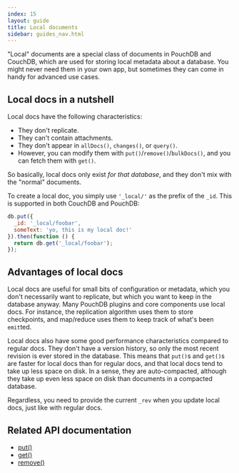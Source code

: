 ```yaml
---
index: 15
layout: guide
title: Local documents
sidebar: guides_nav.html
---
```


"Local" documents are a special class of documents in PouchDB and CouchDB, which are used for storing local metadata about a database. You might never need them in your own app, but sometimes they can come in handy for advanced use cases.

Local docs in a nutshell
--------

Local docs have the following characteristics:

* They don't replicate.
* They can't contain attachments.
* They don't appear in `allDocs()`, `changes()`, or `query()`.
* However, you can modify them with `put()`/`remove()`/`bulkDocs()`, and you can fetch them with `get()`.

So basically, local docs only exist *for that database*, and they don't mix with the "normal" documents.

To create a local doc, you simply use `'_local/'` as the prefix of the `_id`. This is supported in both CouchDB and PouchDB:

```js
db.put({
  _id: '_local/foobar',
  someText: 'yo, this is my local doc!'
}).then(function () {
  return db.get('_local/foobar');
});
```

Advantages of local docs
---------

Local docs are useful for small bits of configuration or metadata, which you don't necessarily want to replicate, but which you want to keep in the database anyway. Many PouchDB plugins and core components use local docs. For instance, the replication algorithm uses them to store checkpoints, and map/reduce uses them to keep track of what's been `emit`ted.

Local docs also have some good performance characteristics compared to regular docs. They don't have a version history, so only the most recent revision is ever stored in the database. This means that `put()`s and `get()`s are faster for local docs than for regular docs, and that local docs tend to take up less space on disk.  In a sense, they are auto-compacted, although they take up even less space on disk than documents in a compacted database.

Regardless, you need to provide the current `_rev` when you update local docs, just like with regular docs.

Related API documentation
--------

* [put()](/api.html#create_document)
* [get()](/api.html#fetch_document)
* [remove()](/api.html#delete_document)
